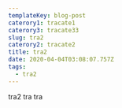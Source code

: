 ```yaml
---
templateKey: blog-post
caterory1: tracate1
caterory3: tracate33
slug: tra2
caterory2: tracate2
title: tra2
date: 2020-04-04T03:08:07.757Z
tags:
  - tra2
---
```

tra2  tra tra